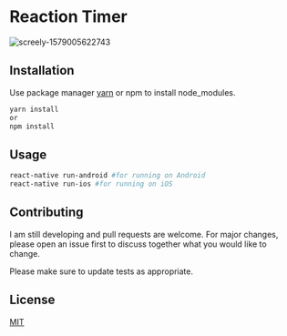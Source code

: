 # Reaction Timer

![screely-1579005622743](https://user-images.githubusercontent.com/10114716/72345468-ecb5c400-36e4-11ea-9245-464b77b09f76.png)

## Installation

Use package manager [yarn](https://yarnpkg.com/en/docs/install) or npm to install node_modules.

```bash
yarn install
or
npm install
```

## Usage

```bash
react-native run-android #for running on Android
react-native run-ios #for running on iOS
```

## Contributing
I am still developing and pull requests are welcome. For major changes, please open an issue first to discuss together what you would like to change.

Please make sure to update tests as appropriate.

## License
[MIT](https://choosealicense.com/licenses/mit/)